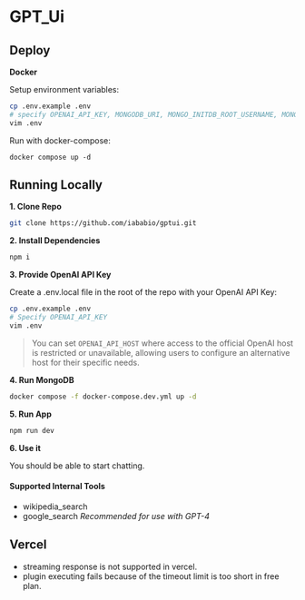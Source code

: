 # GPT_Ui


## Deploy

**Docker**

Setup environment variables:

```bash
cp .env.example .env
# specify OPENAI_API_KEY, MONGODB_URI, MONGO_INITDB_ROOT_USERNAME, MONGO_INITDB_ROOT_PASSWORD
vim .env
```

Run with docker-compose:

```shell
docker compose up -d
```

## Running Locally

**1. Clone Repo**

```bash
git clone https://github.com/iababio/gptui.git
```

**2. Install Dependencies**

```bash
npm i
```

**3. Provide OpenAI API Key**

Create a .env.local file in the root of the repo with your OpenAI API Key:

```bash
cp .env.example .env
# Specify OPENAI_API_KEY
vim .env
```

> You can set `OPENAI_API_HOST` where access to the official OpenAI host is restricted or unavailable, allowing users to configure an alternative host for their specific needs.

**4. Run MongoDB**

```bash
docker compose -f docker-compose.dev.yml up -d
```

**5. Run App**

```bash
npm run dev
```

**6. Use it**

You should be able to start chatting.

#### Supported Internal Tools

- wikipedia_search
- google_search
_Recommended for use with GPT-4_

## Vercel

- streaming response is not supported in vercel.
- plugin executing fails because of the timeout limit is too short in free plan.


